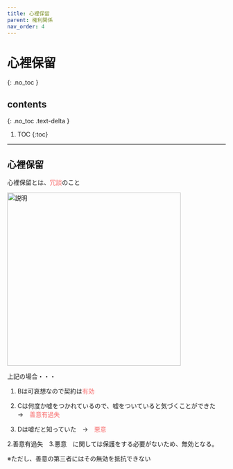```yaml
---
title: 心裡保留
parent: 権利関係
nav_order: 4
---
```


# 心裡保留
{: .no_toc }

## contents
{: .no_toc .text-delta }

1. TOC
{:toc}

---

## 心裡保留

心裡保留とは、<span style="color:rgb(248, 105, 105);">冗談</span>のこと

<img src="{{ site.baseurl }}/assets/images/image_202503271.png" width="400" alt="説明">

上記の場合・・・
1. Bは可哀想なので契約は<span style="color:rgb(248, 105, 105);">有効</span>

2. Cは何度か嘘をつかれているので、嘘をついていると気づくことができた　→　<span style="color:rgb(248, 105, 105);">善意有過失</span>

3. Dは嘘だと知っていた　→　<span style="color:rgb(248, 105, 105);">悪意</span>

2.善意有過失　3.悪意　に関しては保護をする必要がないため、無効となる。


※ただし、善意の第三者にはその無効を抵抗できない
